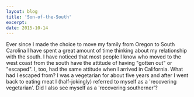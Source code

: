 ```yaml
---
layout: blog
title: 'Son-of-the-South'
excerpt: 
date: 2015-10-14
---
```

Ever since I made the choice to move my family from Oregon to South Carolina I have spent a great amount of time thinking about my relationship with the south. I have noticed that most people I know who moved to the west coast from the south have the attitude of having "gotten out" or "escaped". I, too, had the same attitude when I arrived in California. What had I escaped from? I was a vegetarian for about five years and after I went back to eating meat I (half-jokingly) referred to myself as a 'recovering vegetarian'. Did I also see myself as a 'recovering southerner'?
